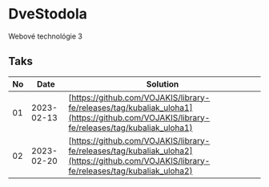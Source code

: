 # DveStodola
Webové technológie 3


## Taks
| No | Date | Solution |
|----|------|---------|
| 01 | 2023-02-13 | [https://github.com/VOJAKIS/library-fe/releases/tag/kubaliak_uloha1](https://github.com/VOJAKIS/library-fe/releases/tag/kubaliak_uloha1) |
| 02 | 2023-02-20 | [https://github.com/VOJAKIS/library-fe/releases/tag/kubaliak_uloha2](https://github.com/VOJAKIS/library-fe/releases/tag/kubaliak_uloha2) |

